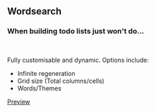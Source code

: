 
## Wordsearch

### When building todo lists just won't do...

<br/>

Fully customisable and dynamic. Options include:

- Infinite regeneration
- Grid size (Total columns/cells)
- Words/Themes

[Preview](https://eloquent-einstein-480905.netlify.app/)
